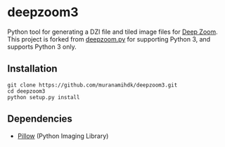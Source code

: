 # deepzoom3
Python tool for generating a DZI file and tiled image files for [Deep Zoom](https://msdn.microsoft.com/en-us/library/cc645077(v=vs.95).aspx).  
This project is forked from [deepzoom.py](https://github.com/openzoom/deepzoom.py) for supporting Python 3, and supports Python 3 only.  

## Installation

    git clone https://github.com/muranamihdk/deepzoom3.git
    cd deepzoom3
    python setup.py install

## Dependencies

- [Pillow](https://pypi.python.org/pypi/Pillow/) (Python Imaging Library)
